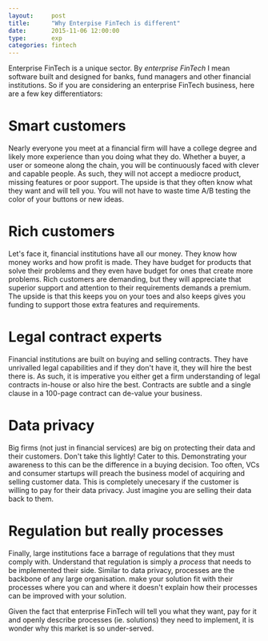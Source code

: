 ```yaml
---
layout: 	post
title: 		"Why Enterpise FinTech is different"
date:		2015-11-06 12:00:00
type:		exp
categories: fintech
---
```


Enterprise FinTech is a unique sector. By *enterprise FinTech* I mean software built and designed for banks, fund managers and other financial institutions. So if you are considering an enterprise FinTech business, here are a few key differentiators:

# Smart customers
Nearly everyone you meet at a financial firm will have a college degree and  likely more experience than you doing what they do. Whether a buyer, a user or someone along the chain, you will be continuously faced with clever and capable people. As such, they will not accept a mediocre product, missing features or poor support. The upside is that they often know what they want and will tell you. You will not have to waste time A/B testing the color of your buttons or new ideas.

# Rich customers
Let's face it, financial institutions have all our money. They know how money works and how profit is made. They have budget for products that solve their problems and they even have budget for ones that create more problems. Rich customers are demanding, but they will appreciate that superior support and attention to their requirements demands a premium. The upside is that this keeps you on your toes and also keeps gives you funding to support those extra features and requirements.

# Legal contract experts
Financial institutions are built on buying and selling contracts. They have unrivalled legal capabilities and if they don't have it, they will hire the best there is. As such, it is imperative you either get a firm understanding of legal contracts in-house or also hire the best. Contracts are subtle and a single clause in a 100-page contract can de-value your business.

# Data privacy
Big firms (not just in financial services) are big on protecting their data and their customers. Don't take this lightly! Cater to this. Demonstrating your awareness to this can be the difference in a buying decision. Too often, VCs and consumer startups will preach the business model of acquiring and selling customer data. This is completely unecesary if the customer is willing to pay for their data privacy. Just imagine you 
are selling their data back to them.

# Regulation but really processes
Finally, large institutions face a barrage of regulations that they must comply with. Understand that regulation is simply a *process* that needs to be implemented their side. Similar to data privacy, processes are the backbone of any large organisation. make your solution fit with their processes where you can and where it doesn't explain how their processes can be improved with your solution.

Given the fact that enterprise FinTech will tell you what they want, pay for it and openly describe processes (ie. solutions) they need to implement, it is wonder why this market is so under-served.

